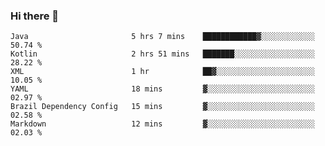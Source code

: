 ### Hi there 👋

<!--START_SECTION:waka-->

```text
Java                       5 hrs 7 mins    ████████████▓░░░░░░░░░░░░   50.74 %
Kotlin                     2 hrs 51 mins   ███████░░░░░░░░░░░░░░░░░░   28.22 %
XML                        1 hr            ██▓░░░░░░░░░░░░░░░░░░░░░░   10.05 %
YAML                       18 mins         ▓░░░░░░░░░░░░░░░░░░░░░░░░   02.97 %
Brazil Dependency Config   15 mins         ▓░░░░░░░░░░░░░░░░░░░░░░░░   02.58 %
Markdown                   12 mins         ▓░░░░░░░░░░░░░░░░░░░░░░░░   02.03 %
```

<!--END_SECTION:waka-->

<!--
**jerry-shao/jerry-shao** is a ✨ _special_ ✨ repository because its `README.md` (this file) appears on your GitHub profile.

Here are some ideas to get you started:

- 🔭 I’m currently working on ...
- 🌱 I’m currently learning ...
- 👯 I’m looking to collaborate on ...
- 🤔 I’m looking for help with ...
- 💬 Ask me about ...
- 📫 How to reach me: ...
- 😄 Pronouns: ...
- ⚡ Fun fact: ...
-->
